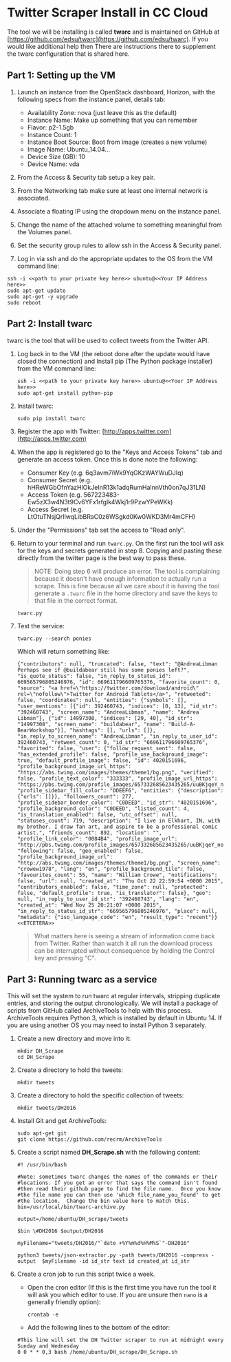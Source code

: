 # Twitter Scraper Install in CC Cloud

The tool we will be installing is called **twarc** and is maintained on GitHub at [https://github.com/edsu/twarc](https://github.com/edsu/twarc).  If you would like additional help then There are instructions there to supplement the twarc configuration that is shared here.

## Part 1: Setting up the VM

1. Launch an instance from the OpenStack dashboard, Horizon, with the following specs from the instance panel, details tab:

	* Availability Zone: nova (just leave this as the default)
	* Instance Name: Make up something that you can remember
	* Flavor: p2-1.5gb
	* Instance Count: 1
	* Instance Boot Source: Boot from image (creates a new volume)
	* Image Name: Ubuntu_14.04...
	* Device Size (GB): 10
	* Device Name: vda

2. From the Access & Security tab setup a key pair.
3. From the Networking tab make sure at least one internal network is associated.
4. Associate a floating IP using the dropdown menu on the instance panel.
5. Change the name of the attached volume to something meaningful from the Volumes panel.
6. Set the security group rules to allow ssh in the Access & Security panel. 
7. Log in via ssh and do the appropriate updates to the OS from the VM command line:

```
ssh -i <<path to your private key here>> ubuntu@<<Your IP Address here>>
sudo apt-get update
sudo apt-get -y upgrade
sudo reboot
```

## Part 2: Install twarc
twarc is the tool that will be used to collect tweets from the Twitter API.

1. Log back in to the VM (the reboot done after the update would have closed the connection) and Install pip (The Python package installer) from the VM command line: 
	
	```
	ssh -i <<path to your private key here>> ubuntu@<<Your IP Address here>>
	sudo apt-get install python-pip
	```

2. Install twarc:

	```
	sudo pip install twarc
	```

3. Register the app with Twitter: [http://apps.twitter.com](http://apps.twitter.com)
4. When the app is registered go to the "Keys and Access Tokens" tab and generate an access token.  Once this is done note the following:
	* Consumer Key (e.g. 6q3avm7iWk9YqGKzWAYWuDJIq)
	* Consumer Secret (e.g. hHReWGbOfnYazHlOkJeInR13k1adqRumHaInnVth0on7qJ31LN)
	* Access Token (e.g. 567223483-Ew5zX3w4N3t9Cv6YFx1rfgIk4Wkj1r9PzwYPeWKk)
	* Access Secret (e.g. LtOtuTNsjQrIlwqLibBRaC0z6WSgkd0Kw0WKD3Mr4mCFH)
5. Under the "Permissions" tab set the access to "Read only".
6. Return to your terminal and run ```twarc.py```.  On the first run the tool will ask for the keys and secrets generated in step 8.  Copying and pasting these directly from the twitter page is the best way to pass these.

	>NOTE: Doing step 6 will produce an error.  The tool is complaining because it doesn't have enough information to actually run a scrape.  This is fine because all we care about it is having the tool generate a ```.twarc``` file in the home directory and save the keys to that file in the correct format.

	```
	twarc.py
	```

7. Test the service: 

	```
	twarc.py --search ponies
	```
	Which will return something like:
	
	```
	{"contributors": null, "truncated": false, "text": "@AndreaLibman Perhaps see if @buildabear still has some ponies left?", "is_quote_status": false, "in_reply_to_status_id": 669565796805246976, "id": 669611796609765376, "favorite_count": 0, "source": "<a href=\"https://twitter.com/download/android\" rel=\"nofollow\">Twitter for Android Tablets</a>", "retweeted": false, "coordinates": null, "entities": {"symbols": [], "user_mentions": [{"id": 392460743, "indices": [0, 13], "id_str": "392460743", "screen_name": "AndreaLibman", "name": "Andrea Libman"}, {"id": 14997308, "indices": [29, 40], "id_str": "14997308", "screen_name": "buildabear", "name": "Build-A-BearWorkshop"}], "hashtags": [], "urls": []}, "in_reply_to_screen_name": "AndreaLibman", "in_reply_to_user_id": 392460743, "retweet_count": 0, "id_str": "669611796609765376", "favorited": false, "user": {"follow_request_sent": false, "has_extended_profile": false, "profile_use_background_image": true, "default_profile_image": false, "id": 4020151696, "profile_background_image_url_https": "https://abs.twimg.com/images/themes/theme1/bg.png", "verified": false, "profile_text_color": "333333", "profile_image_url_https": "https://pbs.twimg.com/profile_images/657332685623435265/uuBKjqeY_normal.jpg", "profile_sidebar_fill_color": "DDEEF6", "entities": {"description": {"urls": []}}, "followers_count": 277, "profile_sidebar_border_color": "C0DEED", "id_str": "4020151696", "profile_background_color": "C0DEED", "listed_count": 4, "is_translation_enabled": false, "utc_offset": null, "statuses_count": 719, "description": "I live in Elkhart, IN, with my brother. I draw fan art, and aspire to be a professional comic artist.", "friends_count": 892, "location": "", "profile_link_color": "0084B4", "profile_image_url": "http://pbs.twimg.com/profile_images/657332685623435265/uuBKjqeY_normal.jpg", "following": false, "geo_enabled": false, "profile_background_image_url": "http://abs.twimg.com/images/themes/theme1/bg.png", "screen_name": "crowew1978", "lang": "en", "profile_background_tile": false, "favourites_count": 55, "name": "William Crowe", "notifications": false, "url": null, "created_at": "Thu Oct 22 22:59:54 +0000 2015", "contributors_enabled": false, "time_zone": null, "protected": false, "default_profile": true, "is_translator": false}, "geo": null, "in_reply_to_user_id_str": "392460743", "lang": "en", "created_at": "Wed Nov 25 20:21:07 +0000 2015", "in_reply_to_status_id_str": "669565796805246976", "place": null, "metadata": {"iso_language_code": "en", "result_type": "recent"}} <<ETCETERA>>
	```

	>What matters here is seeing a stream of information come back from Twitter.  Rather than watch it all run the download process can be interrupted without consequence by holding the Control key and pressing "C".

## Part 3: Running twarc as a service
This will set the system to run twarc at regular intervals, stripping duplicate entries, and storing the output chronologically.  We will install a package of scripts from GitHub called ArchiveTools to help with this process. ArchiveTools requires Python 3, which is installed by default in Ubuntu 14.  If you are using another OS you may need to install Python 3 separately.

1. Create a new directory and move into it:

	```
	mkdir DH_Scrape
	cd DH_Scrape
	```

2. Create a directory to hold the tweets: 

	```
	mkdir tweets
	```

3. Create a directory to hold the specific collection of tweets:

	```
	mkdir tweets/DH2016
	```

4. Install Git and get ArchiveTools: 

	```
	sudo apt-get git
	git clone https://github.com/recrm/ArchiveTools
	```

5. Create a script named **DH_Scrape.sh** with the following content:

	```
	#! /usr/bin/bash

	#Note: sometimes twarc changes the names of the commands or their
	#locations. If you get an error that says the command isn't found
	#then read their github page to find the file name.  Once you know
	#the file name you can then use 'which file_name_you_found' to get 	#the location.  Change the bin value here to match this.
	bin=/usr/local/bin/twarc-archive.py

	output=/home/ubuntu/DH_scrape/tweets

	$bin \#DH2016 $output/DH2016

	myFilename="tweets/DH2016/"`date +%Y%m%d%H%M%S`"-DH2016"

	python3 tweets/json-extractor.py -path tweets/DH2016 -compress -output 	$myFilename -id id_str text id created_at id_str
	```

6. Create a cron job to run this script twice a week.
	* Open the cron editor (If this is the first time you have run the tool it will ask you which editor to use. If you are unsure then `nano` is a generally friendly option): 
		
		```
		crontab -e
		```
	* Add the following lines to the bottom of the editor:
  
	```
	#This line will set the DH Twitter scraper to run at midnight every Sunday and Wednesday
	0 0 * * 0,3 bash /home/ubuntu/DH_scrape/DH_Scrape.sh
	```
